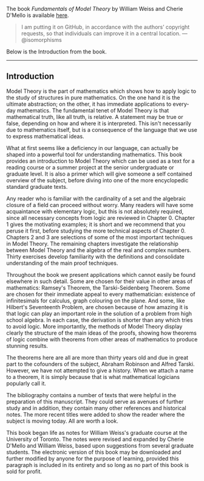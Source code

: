 The book _Fundamentals of Model Theory_ by William Weiss and Cherie D'Mello is available [here](http://www.math.toronto.edu/weiss/model_theory.html).

> I am putting it on GitHub, in accordance with the authors’ copyright requests, so that individuals can improve it in a central location. —@isomorphisms

Below is the Introduction from the book. 

--------

##  Introduction

Model Theory is the part of mathematics which shows how to apply logic to the study of structures in pure mathematics. On the one hand it is the ultimate abstraction; on the other, it has immediate applications to every-day mathematics. The fundamental tenet of Model Theory is that mathematical truth, like all truth, is relative. A statement may be true or false, depending on how and where it is interpreted. This isn't necessarily due to mathematics itself, but is a consequence of the language that we use to express mathematical ideas.

What at first seems like a deficiency in our language, can actually be shaped into a powerful tool for understanding mathematics. This book provides an introduction to Model Theory which can be used as a text for a reading course or a summer project at the senior undergraduate or graduate level. It is also a primer which will give someone a self contained overview of the subject, before diving into one of the more encyclopedic standard graduate texts.

Any reader who is familiar with the cardinality of a set and the algebraic closure of a field can proceed without worry. Many readers will have some acquaintance with elementary logic, but this is not absolutely required, since all necessary concepts from logic are reviewed in Chapter 0. Chapter 1 gives the motivating examples; it is short and we recommend that you peruse it first, before studying the more technical aspects of Chapter 0. Chapters 2 and 3 are selections of some of the most important techniques in Model Theory. The remaining chapters investigate the relationship between Model Theory and the algebra of the real and complex numbers. Thirty exercises develop familiarity with the definitions and consolidate understanding of the main proof techniques.

Throughout the book we present applications which cannot easily be found elsewhere in such detail. Some are chosen for their value in other areas of mathematics: Ramsey's Theorem, the Tarski-Seidenberg Theorem. Some are chosen for their immediate appeal to every mathematician: existence of infinitesimals for calculus, graph colouring on the plane. And some, like Hilbert's Seventeenth Problem, are chosen because of how amazing it is that logic can play an important role in the solution of a problem from high school algebra. In each case, the derivation is shorter than any which tries to avoid logic. More importantly, the methods of Model Theory display clearly the structure of the main ideas of the proofs, showing how theorems of logic combine with theorems from other areas of mathematics to produce stunning results.

The theorems here are all are more than thirty years old and due in great part to the cofounders of the subject, Abraham Robinson and Alfred Tarski. However, we have not attempted to give a history. When we attach a name to a theorem, it is simply because that is what mathematical logicians popularly call it.

The bibliography contains a number of texts that were helpful in the preparation of this manuscript. They could serve as avenues of further study and in addition, they contain many other references and historical notes. The more recent titles were added to show the reader where the subject is moving today. All are worth a look.

This book began life as notes for William Weiss's graduate course at the University of Toronto. The notes were revised and expanded by Cherie D'Mello and William Weiss, based upon suggestions from several graduate students. The electronic version of this book may be downloaded and further modified by anyone for the purpose of learning, provided this paragraph is included in its entirety and so long as no part of this book is sold for profit. 
